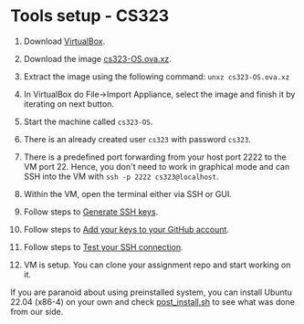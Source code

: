 # Tools setup - CS323

1. Download [VirtualBox](https://www.virtualbox.org/wiki/Downloads).
2. Download the image [cs323-OS.ova.xz]().
3. Extract the image using the following command:
	`unxz cs323-OS.ova.xz`
4. In VirtualBox do File→Import Appliance, select the image and finish it by iterating on next button.
3. Start the machine called `cs323-OS`.
4. There is an already created user `cs323` with password `cs323`.
5. There is a predefined port forwarding from your host port 2222 to the VM port 22. Hence, you don't need to work in graphical mode and can SSH into the VM with `ssh -p 2222 cs323@localhost`.

7. Within the VM, open the terminal either via SSH or GUI.
8. Follow steps to [Generate SSH keys](https://docs.github.com/en/authentication/connecting-to-github-with-ssh/generating-a-new-ssh-key-and-adding-it-to-the-ssh-agent).
9. Follow steps to [Add your keys to your GitHub account](https://docs.github.com/en/authentication/connecting-to-github-with-ssh/adding-a-new-ssh-key-to-your-github-account).
10. Follow steps to [Test your SSH connection](https://docs.github.com/en/authentication/connecting-to-github-with-ssh/testing-your-ssh-connection).
11. VM is setup. You can clone your assignment repo and start working on it.

If you are paranoid about using preinstalled system, you can install Ubuntu 22.04 (x86-4) on your own and check [post_install.sh](https://gitlab.epfl.ch/cs323/vm/-/blob/main/post_install.sh) to see what was done from our side.



